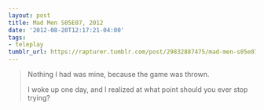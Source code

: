 ```yaml
---
layout: post
title: Mad Men S05E07, 2012
date: '2012-08-20T12:17:21-04:00'
tags:
- teleplay
tumblr_url: https://rapturer.tumblr.com/post/29832887475/mad-men-s05e07-2012
---
```

> Nothing I had was mine, because the game was thrown.
> 
> I woke up one day, and I realized at what point should you ever stop trying?


